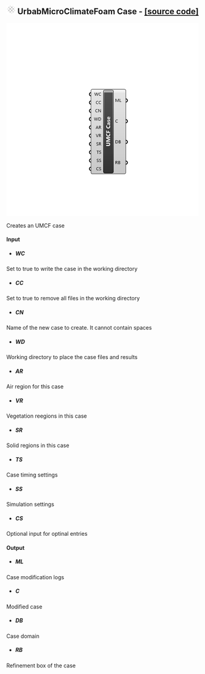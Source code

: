 ## ![](../../images/icons/UrbabMicroClimateFoam_Case.png) UrbabMicroClimateFoam Case - [[source code]](https://github.com/Eddy3D-Dev/Eddy3D/tree/dev/UrbabMicroClimateFoam%20Case.cs)

![](../../images/components/UrbabMicroClimateFoam_Case.png)

Creates an UMCF case

#### Input
* ##### WC 
Set to true to write the case in the working directory
* ##### CC 
Set to true to remove all files in the working directory
* ##### CN 
Name of the new case to create. It cannot contain spaces
* ##### WD 
Working directory to place the case files and results
* ##### AR 
Air region for this case
* ##### VR 
Vegetation reegions in this case
* ##### SR 
Solid regions in this case
* ##### TS 
Case timing settings
* ##### SS 
Simulation settings
* ##### CS 
Optional input for optinal entries

#### Output
* ##### ML
Case modification logs
* ##### C
Modified case
* ##### DB
Case domain
* ##### RB
Refinement box of the case
